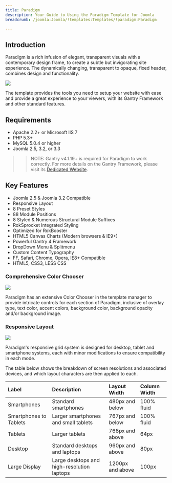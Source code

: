 ```yaml
---
title: Paradigm
description: Your Guide to Using the Paradigm Template for Joomla
breadcrumb: /joomla:Joomla/!templates:Templates/!paradigm:Paradigm

---
```


Introduction
-----

Paradigm is a rich infusion of elegant, transparent visuals with a contemporary design frame, to create a subtle but invigorating site experience. The dynamically changing, transparent to opaque, fixed header, combines design and functionality.

![][Paradigm]

The template provides the tools you need to setup your website with ease and provide a great experience to your viewers, with its Gantry Framework and other standard features.

Requirements
-----
* Apache 2.2+ or Microsoft IIS 7
* PHP 5.3+
* MySQL 5.0.4 or higher
* Joomla 2.5, 3.2, or 3.3

>> NOTE: Gantry v4.1.19+ is required for Paradigm to work correctly. For more details on the Gantry Framework, please visit its [Dedicated Website][gantry].

Key Features
-----

* Joomla 2.5 & Joomla 3.2 Compatible
* Responsive Layout
* 8 Preset Styles
* 88 Module Positions
* 8 Styled & Numerous Structural Module Suffixes
* RokSprocket Integrated Styling
* Optimized for RokBooster
* HTML5 Canvas Charts (Modern browsers & IE9+)
* Powerful Gantry 4 Framework
* DropDown Menu & Splitmenu
* Custom Content Typography
* FF, Safari, Chrome, Opera, IE8+ Compatible
* HTML5, CSS3, LESS CSS

### Comprehensive Color Chooser

![][chooser]

Paradigm has an extensive Color Chooser in the template manager to provide intricate controls for each section of Paradigm, inclusive of overlay type, text color, accent colors, background color, background opacity and/or background image.

### Responsive Layout

![][responsive]

Paradigm's responsive grid system is designed for desktop, tablet and smartphone systems, each with minor modifications to ensure compatibility in each mode.

The table below shows the breakdown of screen resolutions and associated devices, and which layout characters are then applied to each.

| Label                  | Description                                | Layout Width     | Column Width |  
| :--------------------- | :----------------------------------------- | :--------------- | :----------- |  
| Smartphones            | Standard smartphones                       | 480px and below  | 100% fluid   |  
| Smartphones to Tablets | Larger smartphones and small tablets       | 767px and below  | 100% fluid   |  
| Tablets                | Larger tablets                             | 768px and above  | 64px         |  
| Desktop                | Standard desktops and laptops              | 960px and above  | 80px         |  
| Large Display          | Large desktops and high-resolution laptops | 1200px and above | 100px        |  

[gantry]: http://www.gantry-framework.org/
[Paradigm]: assets/paradigm.jpeg
[responsive]: assets/responsive.jpg
[roksprocket]: assets/roksprocket.jpg
[filezilla]: https://filezilla-project.org
[launcher]: ../../start/rocketlauncher.md
[k2]: assets/k2.jpg
[chooser]: assets/chooser.jpg
